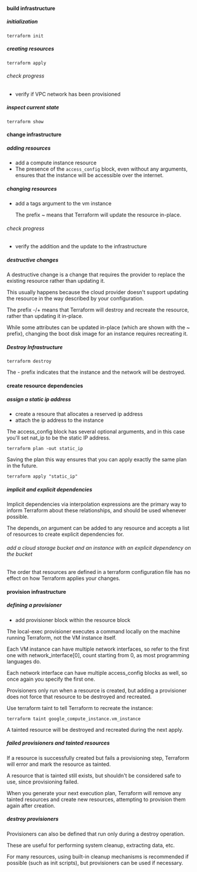#### build infrastructure
##### initialization
	terraform init 

##### creating resources
	terraform apply

###### check progress
- verify if VPC network has been provisioned 

##### inspect current state
	terraform show

#### change infrastructure
##### adding resources
- add a compute instance resource
- The presence of the `access_config` block, even without any arguments, ensures that the instance will be accessible over the internet.

##### changing resources
- add a tags argument to the vm instance

	The prefix ~ means that Terraform will update the resource in-place. 
###### check progress
- verify the addition and the update to the infrastructure

##### destructive changes
A destructive change is a change that requires the provider to replace the existing resource rather than updating it. 

This usually happens because the cloud provider doesn't support updating the resource in the way described by your configuration.


The prefix -/+ means that Terraform will destroy and recreate the resource, rather than updating it in-place. 

While some attributes can be updated in-place (which are shown with the ~ prefix), changing the boot disk image for an instance requires recreating it. 

##### Destroy Infrastructure
	terraform destroy

The - prefix indicates that the instance and the network will be destroyed. 

#### create resource dependencies
##### assign a static ip address
- create a resoure that allocates a reserved ip address
- attach the ip address to the instance

The access_config block has several optional arguments, and in this case you'll set nat_ip to be the static IP address. 

	terraform plan -out static_ip

Saving the plan this way ensures that you can apply exactly the same plan in the future. 

	terraform apply "static_ip"

##### implicit and explicit dependencies

Implicit dependencies via interpolation expressions are the primary way to inform Terraform about these relationships, and should be used whenever possible.

The depends_on argument can be added to any resource and accepts a list of resources to create explicit dependencies for.

###### add a cloud storage bucket and an instance  with an explicit dependency on the bucket
The order that resources are defined in a terraform configuration file has no effect on how Terraform applies your changes. 

#### provision infrastructure
##### defining a provisioner
- add provisioner block within the resource block

The local-exec provisioner executes a command locally on the machine running Terraform, not the VM instance itself. 

Each VM instance can have multiple network interfaces, so refer to the first one with network_interface[0], count starting from 0, as most programming languages do. 

Each network interface can have multiple access_config blocks as well, so once again you specify the first one.

Provisioners only run when a resource is created, but adding a provisioner does not force that resource to be destroyed and recreated.

Use terraform taint to tell Terraform to recreate the instance:

	terraform taint google_compute_instance.vm_instance

A tainted resource will be destroyed and recreated during the next apply.

##### failed provisioners and tainted resources
If a resource is successfully created but fails a provisioning step, Terraform will error and mark the resource as tainted. 

A resource that is tainted still exists, but shouldn't be considered safe to use, since provisioning failed.

When you generate your next execution plan, Terraform will remove any tainted resources and create new resources, attempting to provision them again after creation.

##### destroy provisioners 
Provisioners can also be defined that run only during a destroy operation. 

These are useful for performing system cleanup, extracting data, etc.

For many resources, using built-in cleanup mechanisms is recommended if possible (such as init scripts), but provisioners can be used if necessary.


















